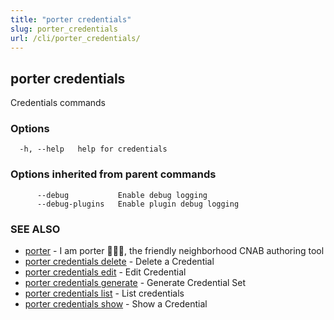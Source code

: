 ```yaml
---
title: "porter credentials"
slug: porter_credentials
url: /cli/porter_credentials/
---
```

## porter credentials

Credentials commands

### Options

```
  -h, --help   help for credentials
```

### Options inherited from parent commands

```
      --debug           Enable debug logging
      --debug-plugins   Enable plugin debug logging
```

### SEE ALSO

* [porter](/cli/porter/)	 - I am porter 👩🏽‍✈️, the friendly neighborhood CNAB authoring tool
* [porter credentials delete](/cli/porter_credentials_delete/)	 - Delete a Credential
* [porter credentials edit](/cli/porter_credentials_edit/)	 - Edit Credential
* [porter credentials generate](/cli/porter_credentials_generate/)	 - Generate Credential Set
* [porter credentials list](/cli/porter_credentials_list/)	 - List credentials
* [porter credentials show](/cli/porter_credentials_show/)	 - Show a Credential

